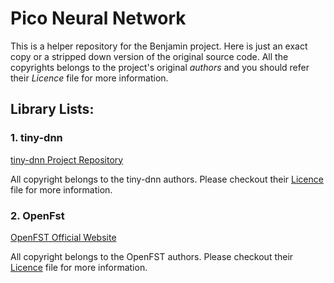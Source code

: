 # Pico Neural Network

This is a helper repository for the Benjamin project. Here is just an exact copy or a stripped down version of the original source code. All the copyrights belongs to the project's original *authors* and you should refer their *Licence* file for more information.


## Library Lists:


### 1. tiny-dnn

[tiny-dnn Project Repository](https://github.com/tiny-dnn/tiny-dnn)

All copyright belongs to the tiny-dnn authors. Please checkout their [Licence](https://github.com/tiny-dnn/tiny-dnn/blob/master/LICENSE) file for more information.

### 2. OpenFst

[OpenFST Official Website](https://www.openfst.org/twiki/bin/view/FST/WebHome)

All copyright belongs to the OpenFST authors. Please checkout their [Licence](https://www.openfst.org/twiki/bin/view/FST/DistCopying) file for more information.